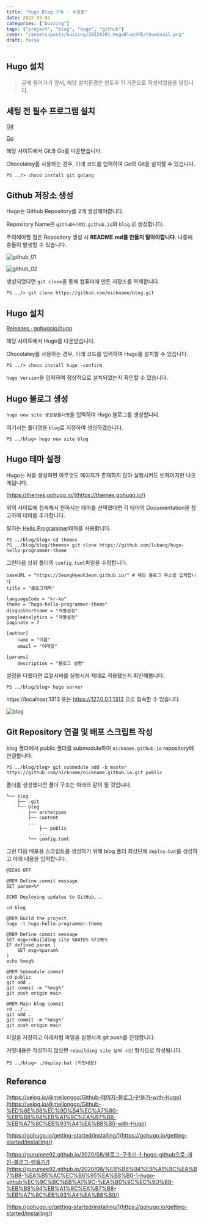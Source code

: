 ```yaml
---
title: "Hugo Blog 구축 - 수정중"
date: 2022-03-01
categories: ["buzzing"]
tags: ["project", "blog", "hugo", "github"]
cover: "/assets/posts/buzzing/20220301_HugoBlog구축/thumbnail.png"
draft: false
---
```


## Hugo 설치

> 글에 들어가기 앞서, 해당 설치환경은 윈도우 11 기준으로 작성되었음을 알립니다.


## 세팅 전 필수 프로그램 설치

[Git](https://git-scm.com/)

[Go](https://go.dev/dl/)

해당 사이트에서 Git과 Go를 다운받습니다.

Chocolatey를 사용하는 경우, 아래 코드를 입력하여 Go와 Git을 설치할 수 있습니다.

```
PS ../> choco install git golang
```

## Github 저장소 생성

Hugo는 Github Repository를 2개 생성해야합니다.

Repository Name은 `github닉네임.github.io`와 `blog` 로 생성합니다.

주의해야할 점은 Repository 생성 시 **README.md를 만들지 말아야합니다**. 나중에 충돌이 발생할 수 있습니다.

![github_01](/assets/posts/buzzing/20220301_HugoBlog구축/blog_01.png)

![github_02](/assets/posts/buzzing/20220301_HugoBlog구축/github_02.png)

생성되었다면 `git clone`을 통해 컴퓨터에 만든 저장소를 복제합니다.

```
PS ../> git clone https://github.com/nickname/blog.git
```

## Hugo 설치

[Releases · gohugoio/hugo](https://github.com/gohugoio/hugo/releases)

해당 사이트에서 Hugo를 다운받습니다.

Chocolatey를 사용하는 경우, 아래 코드를 입력하여 Hugo를 설치할 수 있습니다.

```
PS ../> choco install hugo -confirm
```

`hugo version`을 입력하여 정상적으로 설치되었는지 확인할 수 있습니다.

## Hugo 블로그 생성

`hugo new site 생성할폴더명`을 입력하여 Hugo 블로그를 생성합니다.

여기서는 폴더명을 `blog`로 지정하여 생성하겠습니다.

```
PS ../blog> hugo new site blog
```

## Hugo 테마 설정

Hugo는 처음 생성하면 아무것도 페이지가 존재하지 않아 실행시켜도 빈페이지만 나오게됩니다.

[https://themes.gohugo.io/](https://themes.gohugo.io/)

위의 사이트에 접속해서 원하시는 테마를 선택했다면 각 테마의 Documentation을 참고하여 테마를 추가합니다.

필자는 [Hello Programmer](https://blog.lulab.net/projects/2019-05-hugo-hello-programmer-theme-v2/)테마를 사용합니다.

```
PS ../blog/blog> cd themes
PS ../blog/blog/themes> git clone https://github.com/lubang/hugo-hello-programmer-theme
```

그런다음 상위 폴더의 `config.toml`파일을 수정합니다.

```
baseURL = "https://SeungHyeokJeon.github.io/" # 해당 블로그 주소를 입력합니다
title = "블로그제목"

languageCode = "kr-ko"
theme = "hugo-hello-programmer-theme"
disqusShortname = "개별설정"
googleAnalytics = "개별설정"
paginate = 7

[author]
    name = "이름"
    email = "이메일"

[params]
    description = "블로그 설명"
```

설정을 다했다면 로컬서버를 실행시켜 제대로 적용됐는지 확인해봅니다.

```
PS ../blog/blog> hugo server
```

https://localhost:1313 또는 https://127.0.0.1:1313 으로 접속할 수 있습니다.

![blog](/assets/posts/buzzing/20220301_HugoBlog구축/blog_01.png)

## Git Repository 연결 및 배포 스크립트 작성

blog 폴더에서 public 폴더를 submodule하여 `nickname.github.io` repository에 연결합니다.

```
PS ../blog/blog> git submodule add -b master https://github.com/nickname/nickname.github.io.git public
```

폴더를 생성했다면 폴더 구조는 아래와 같이 될 것입니다.

```
└── blog
    ├── .git
    └── blog
        ├── archetypes
        ├── content
        ...
            ├── public
            ...
        └── comfig.toml
```

그런 다음 배포용 스크립트를 생성하기 위해 blog 폴더 최상단에 `deploy.bat`를 생성하고 아래 내용을 입력합니다.

```
@ECHO OFF

@REM Define commit message
SET param=%*

ECHO Deploying updates to GitHub...

cd blog

@REM Build the project
hugo -t hugo-hello-programmer-theme

@REM Define commit message
SET msg=rebuilding site %DATE% %TIME%
IF defined param (
    SET msg=%param%
)
echo %msg%

@REM Submodule commit
cd public
git add .
git commit -m "%msg%"
git push origin main

@REM Main blog commit
cd ../..
git add .
git commit -m "%msg%"
git push origin main
```

파일을 저장하고 아래처럼 파일을 실행시켜 git push를 진행합니다.

커밋내용은 작성하지 않으면 `rebuilding site 날짜 시간` 형식으로 작성됩니다.

```
PS ../blog> ./deploy.bat (커밋내용)
```

## Reference
[https://velog.io/@mellonggo/Github-페이지-블로그-만들기-with-Hugo](https://velog.io/@mellonggo/Github-%ED%8E%98%EC%9D%B4%EC%A7%80-%EB%B8%94%EB%A1%9C%EA%B7%B8-%EB%A7%8C%EB%93%A4%EA%B8%B0-with-Hugo)

[https://gohugo.io/getting-started/installing/](https://gohugo.io/getting-started/installing/)

[https://gurumee92.github.io/2020/08/블로그-구축기-1-hugo-github으로-개인-블로그-만들기/](https://gurumee92.github.io/2020/08/%EB%B8%94%EB%A1%9C%EA%B7%B8-%EA%B5%AC%EC%B6%95%EA%B8%B0-1-hugo-github%EC%9C%BC%EB%A1%9C-%EA%B0%9C%EC%9D%B8-%EB%B8%94%EB%A1%9C%EA%B7%B8-%EB%A7%8C%EB%93%A4%EA%B8%B0/)

[https://gohugo.io/getting-started/installing/](https://gohugo.io/getting-started/installing/)